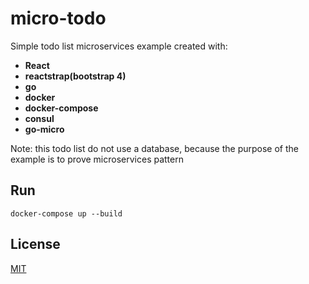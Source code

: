 # micro-todo

Simple todo list microservices example created with:
 * **React**
 * **reactstrap(bootstrap 4)**
 * **go**
 * **docker**
 * **docker-compose**
 * **consul**
 * **go-micro**


Note: this todo list do not use a database, because the purpose of the example is to prove microservices pattern


## Run

`docker-compose up --build`


## License
[MIT](./LICENSE.txt)
